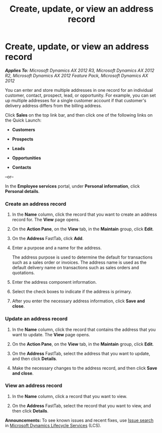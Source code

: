 ﻿---
title: Create, update, or view an address record
TOCTitle: Create, update, or view an address record
ms:assetid: 7a6d913f-d7af-49b7-8000-acb5d14e4054
ms:mtpsurl: https://technet.microsoft.com/en-us/library/Hh271571(v=AX.60)
ms:contentKeyID: 36384202
ms.date: 04/18/2014
mtps_version: v=AX.60
f1_keywords:
- LogisticsManageAddress
---

# Create, update, or view an address record 


_**Applies To:** Microsoft Dynamics AX 2012 R3, Microsoft Dynamics AX 2012 R2, Microsoft Dynamics AX 2012 Feature Pack, Microsoft Dynamics AX 2012_

You can enter and store multiple addresses in one record for an individual customer, contact, prospect, lead, or opportunity. For example, you can set up multiple addresses for a single customer account if that customer's delivery address differs from the billing address.

Click **Sales** on the top link bar, and then click one of the following links on the Quick Launch:

  - **Customers**

  - **Prospects**

  - **Leads**

  - **Opportunities**

  - **Contacts**

–or–

In the **Employee services** portal, under **Personal information**, click **Personal details**.

### Create an address record

1.  In the **Name** column, click the record that you want to create an address record for. The **View** page opens.

2.  On the **Action Pane**, on the **View** tab, in the **Maintain** group, click **Edit**.

3.  On the **Address** FastTab, click **Add**.

4.  Enter a purpose and a name for the address.
    
    The address purpose is used to determine the default for transactions such as a sales order or invoices. The address name is used as the default delivery name on transactions such as sales orders and quotations.

5.  Enter the address component information.

6.  Select the check boxes to indicate if the address is primary.

7.  After you enter the necessary address information, click **Save and close**.

### Update an address record

1.  In the **Name** column, click the record that contains the address that you want to update. The **View** page opens.

2.  On the **Action Pane**, on the **View** tab, in the **Maintain** group, click **Edit**.

3.  On the **Address** FastTab, select the address that you want to update, and then click **Details**.

4.  Make the necessary changes to the address record, and then click **Save and close**.

### View an address record

1.  In the **Name** column, click a record that you want to view.

2.  On the **Address** FastTab, select the record that you want to view, and then click **Details**.

  
**Announcements:** To see known issues and recent fixes, use [Issue search](http://go.microsoft.com/fwlink/?linkid=389258) in [Microsoft Dynamics Lifecycle Services](http://go.microsoft.com/fwlink/?linkid=306505) (LCS).

